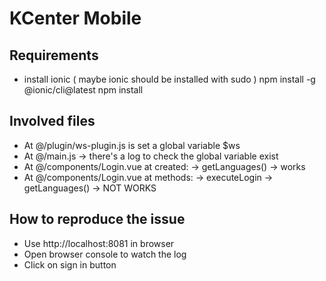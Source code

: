 # KCenter Mobile

## Requirements
* install ionic ( maybe ionic should be installed with sudo )
  npm install -g @ionic/cli@latest
  npm install
  
## Involved files
* At @/plugin/ws-plugin.js is set a global variable $ws
* At @/main.js -> there's a log to check the global variable exist
* At @/components/Login.vue at created: -> getLanguages() -> works
* At @/components/Login.vue at methods: -> executeLogin ->  getLanguages() -> NOT WORKS

## How to reproduce the issue
* Use http://localhost:8081 in browser
* Open browser console to watch the log
* Click on sign in button



